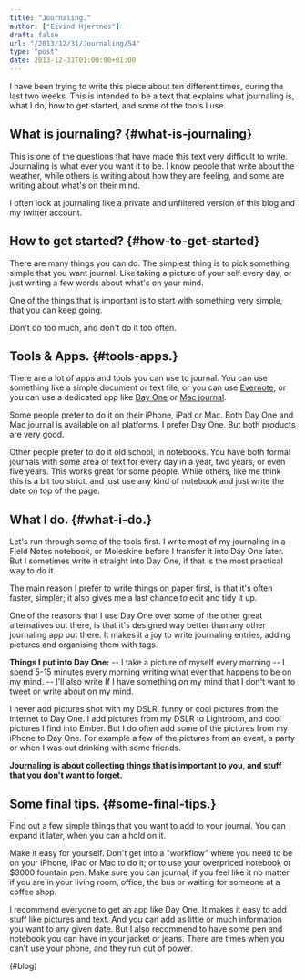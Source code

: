 ```yaml
---
title: "Journaling."
author: ["Eivind Hjertnes"]
draft: false
url: "/2013/12/31/Journaling/54"
type: "post"
date: 2013-12-31T01:00:00+01:00
---
```


I have been trying to write this piece about ten different times, during
the last two weeks. This is intended to be a text that explains what
journaling is, what I do, how to get started, and some of the tools I
use.


## What is journaling? {#what-is-journaling}

This is one of the questions that have made this text very difficult to
write. Journaling is what ever you want it to be. I know people that
write about the weather, while others is writing about how they are
feeling, and some are writing about what's on their mind.

I often look at journaling like a private and unfiltered version of this
blog and my twitter account.


## How to get started? {#how-to-get-started}

There are many things you can do. The simplest thing is to pick
something simple that you want journal. Like taking a picture of your
self every day, or just writing a few words about what's on your mind.

One of the things that is important is to start with something very
simple, that you can keep going.

Don't do too much, and don't do it too often.


## Tools & Apps. {#tools-apps.}

There are a lot of apps and tools you can use to journal. You can use
something like a simple document or text file, or you can use
[Evernote](http://evernote.com), or you can use a dedicated app like
[Day One](http://dayoneapp.com) or
[Mac journal](https://www.marinersoftware.com/products/macjournal/).

Some people prefer to do it on their iPhone, iPad or Mac. Both Day One
and Mac journal is available on all platforms. I prefer Day One. But
both products are very good.

Other people prefer to do it old school, in notebooks. You have both
formal journals with some area of text for every day in a year, two
years, or even five years. This works great for some people. While
others, like me think this is a bit too strict, and just use any kind of
notebook and just write the date on top of the page.


## What I do. {#what-i-do.}

Let's run through some of the tools first. I write most of my journaling
in a Field Notes notebook, or Moleskine before I transfer it into Day
One later. But I sometimes write it straight into Day One, if that is
the most practical way to do it.

The main reason I prefer to write things on paper first, is that it's
often faster, simpler; it also gives me a last chance to edit and tidy
it up.

One of the reasons that I use Day One over some of the other great
alternatives out there, is that it's designed way better than any other
journaling app out there. It makes it a joy to write journaling entries,
adding pictures and organising them with tags.

**Things I put into Day One:** -- I take a picture of myself every morning
-- I spend 5-15 minutes every morning writing what ever that happens to
be on my mind. -- I'll also write If I have something on my mind that I
don't want to tweet or write about on my mind.

I never add pictures shot with my DSLR, funny or cool pictures from the
internet to Day One. I add pictures from my DSLR to Lightroom, and cool
pictures I find into Ember. But I do often add some of the pictures from
my iPhone to Day One. For example a few of the pictures from an event, a
party or when I was out drinking with some friends.

**Journaling is about collecting things that is important to you, and
stuff that you don't want to forget.**


## Some final tips. {#some-final-tips.}

Find out a few simple things that you want to add to your journal. You
can expand it later, when you can a hold on it.

Make it easy for yourself. Don't get into a "workflow" where you need to
be on your iPhone, iPad or Mac to do it; or to use your overpriced
notebook or $3000 fountain pen. Make sure you can journal, if you feel
like it no matter if you are in your living room, office, the bus or
waiting for someone at a coffee shop.

I recommend everyone to get an app like Day One. It makes it easy to add
stuff like pictures and text. And you can add as little or much
information you want to any given date. But I also recommend to have
some pen and notebook you can have in your jacket or jeans. There are
times when you can't use your phone, and they run out of power.

(#blog)
